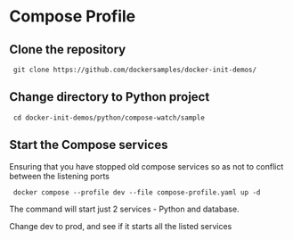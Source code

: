 # Compose Profile


## Clone the repository

```
 git clone https://github.com/dockersamples/docker-init-demos/
```

## Change directory to Python project

```
 cd docker-init-demos/python/compose-watch/sample
```

## Start the Compose services

Ensuring that you have stopped old compose services so as not to conflict between the listening ports

```
 docker compose --profile dev --file compose-profile.yaml up -d
```

The command will start just 2 services - Python and database.

Change dev to prod, and see if it starts all the listed services







